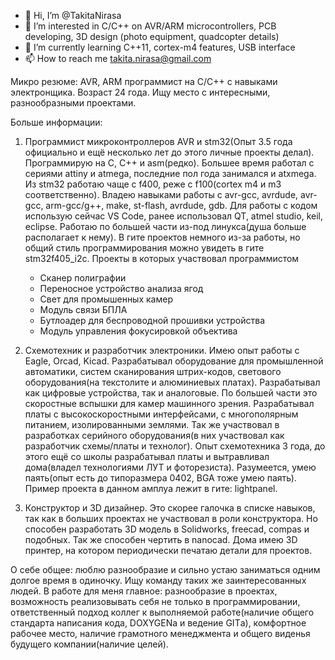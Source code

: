 - 👋 Hi, I’m @TakitaNirasa
- 👀 I’m interested in C/C++ on AVR/ARM microcontrollers, PCB developing, 3D design (photo equipment, quadcopter details)
- 🌱 I’m currently learning C++11, cortex-m4 features, USB interface 
- 📫 How to reach me takita.nirasa@gmail.com

Микро резюме:
  AVR, ARM программист на С/С++ с навыками электронщика. Возраст 24 года. Ищу место с интересными, разнообразными проектами.
  
Больше информации:
  1. Программист микроконтроллеров AVR и stm32(Опыт 3.5 года официально и ещё несколько лет до этого личные проекты делал). Программирую на С, С++ и asm(редко). Большее время работал с сериями attiny и atmega, последние пол года занимался и atxmega. Из stm32 работаю чаще с f400, реже с f100(cortex m4 и m3     соответственно). Владею навыками работы c avr-gcc, avrdude, avr-gcc, arm-gcc/g++, make, st-flash, avrdude, gdb. Для работы с кодом использую сейчас VS Code, ранее использовал QT, atmel studio, keil, eclipse. Работаю по большей части из-под линукса(душа больше располагает к нему). В гите проектов немного из-за работы, но общий стиль программирования можно увидеть в гите stm32f405_i2c.
      Проекты в которых участвовал программистом
        - Сканер полиграфии
        - Переносное устройство анализа ягод
        - Свет для промышенных камер
        - Модуль связи БПЛА
        - Бутлоадер для беспроводной прошивки устройства
        - Модуль управления фокусировкой объектива

  2. Схемотехник и разработчик электроники. Имею опыт работы с Eagle, Orcad, Kicad. Разрабатывал оборудование для промышленной автоматики, систем сканирования штрих-кодов, светового оборудования(на текстолите и алюминиевых платах). Разрабатывал как цифровые устройства, так и аналоговые. По большей части это скоростные вспышки для камер машинного зрения. Разрабатывал платы с высокоскоростными интерфейсами, с многополярным питанием, изолированными землями. Так же участвовал в разработках серийного оборудования(в них участвовал как разработчик схемы/платы и технолог). 
Опыт схемотехника 3 года, до этого ещё со школы разрабатывал платы и вытравливал дома(владел технологиями ЛУТ и фоторезиста). Разумеется, умею паять(опыт есть до типоразмера 0402, BGA тоже умею паять). 
Пример проекта в данном амплуа лежит в гите: lightpanel.
  3. Конструктор и 3D дизайнер. Это скорее галочка в списке навыков, так как в больших проектах не участвовал в роли конструктора. Но способен разработать 3D модель в Solidworks, freecad, compas и подобных. Так же способен чертить в nanocad. Дома имею 3D принтер, на котором периодически печатаю детали для проектов.

О себе общее: люблю разнообразие и сильно устаю заниматься одним долгое время в одиночку. Ищу команду таких же заинтересованных людей.
В работе для меня главное: разнообразие в проектах, возможность реализовывать себя не только в программировании, ответственный подход коллег к выполняемой работе(наличие общего стандарта написания кода, DOXYGENа и ведение GITа), комфортное рабочее место, наличие грамотного менеджмента и общего виденья будущего компании(наличие целей).

<!---
TakitaNirasa/TakitaNirasa is a ✨ special ✨ repository because its `README.md` (this file) appears on your GitHub profile.
You can click the Preview link to take a look at your changes.
--->
